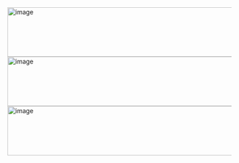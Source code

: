 <img width="706" height="111" alt="image" src="https://github.com/user-attachments/assets/4fd5e7e4-a0c1-43b3-bf7b-84ebc2bcd032" />
<img width="706" height="111" alt="image" src="https://github.com/user-attachments/assets/d3f74f4d-6e41-416a-9c9d-8388df63ce4d" />
<img width="706" height="111" alt="image" src="https://github.com/user-attachments/assets/118edec4-4f9a-4290-8214-73d9467ccc7b" />
